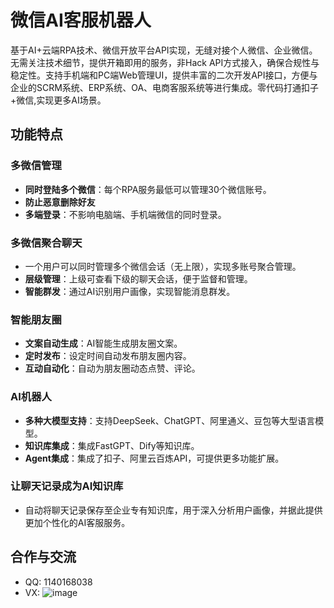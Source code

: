 # 微信AI客服机器人

基于AI+云端RPA技术、微信开放平台API实现，无缝对接个人微信、企业微信。无需关注技术细节，提供开箱即用的服务，非Hack API方式接入，确保合规性与稳定性。支持手机端和PC端Web管理UI，提供丰富的二次开发API接口，方便与企业的SCRM系统、ERP系统、OA、电商客服系统等进行集成。零代码打通扣子+微信,实现更多AI场景。


## 功能特点

### 多微信管理
- **同时登陆多个微信**：每个RPA服务最低可以管理30个微信账号。
- **防止恶意删除好友**
- **多端登录**：不影响电脑端、手机端微信的同时登录。

### 多微信聚合聊天
- 一个用户可以同时管理多个微信会话（无上限），实现多账号聚合管理。
- **层级管理**：上级可查看下级的聊天会话，便于监督和管理。
- **智能群发**：通过AI识别用户画像，实现智能消息群发。

### 智能朋友圈
- **文案自动生成**：AI智能生成朋友圈文案。
- **定时发布**：设定时间自动发布朋友圈内容。
- **互动自动化**：自动为朋友圈动态点赞、评论。

### AI机器人
- **多种大模型支持**：支持DeepSeek、ChatGPT、阿里通义、豆包等大型语言模型。
- **知识库集成**：集成FastGPT、Dify等知识库。
- **Agent集成**：集成了扣子、阿里云百炼API，可提供更多功能扩展。

### 让聊天记录成为AI知识库
- 自动将聊天记录保存至企业专有知识库，用于深入分析用户画像，并据此提供更加个性化的AI客服服务。

## 合作与交流
- QQ: 1140168038
- VX:
![image](https://github.com/user-attachments/assets/cc0c5be0-d486-438e-aa65-d37d1c93f5d7)
